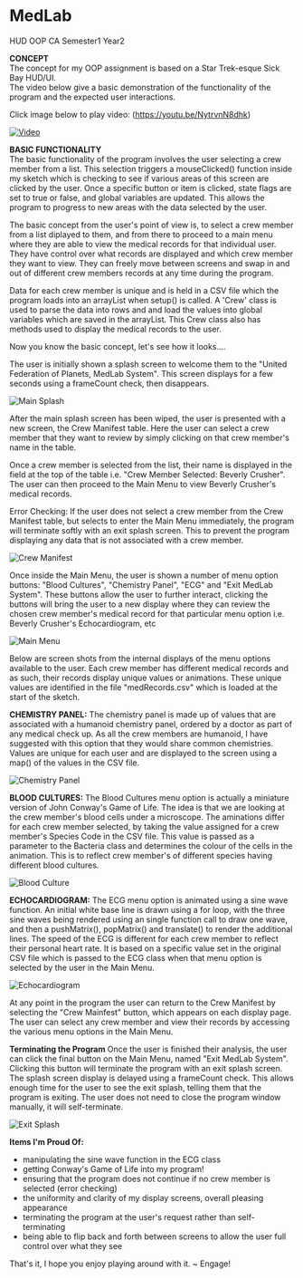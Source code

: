 # MedLab
HUD OOP CA Semester1 Year2

<b>CONCEPT</b><br>
The concept for my OOP assignment is based on a Star Trek-esque Sick Bay HUD/UI.  
The video below give a basic demonstration of the functionality of the program and the expected user interactions. 

Click image below to play video: (https://youtu.be/NytrvnN8dhk)

[![Video](http://img.youtube.com/vi/NytrvnN8dhk/0.jpg)](http://www.youtube.com/watch?v=NytrvnN8dhk)

<b>BASIC FUNCTIONALITY</b><br>
The basic functionality of the program involves the user selecting a crew member from a list. This selection triggers a 
mouseClicked() function inside my sketch which is checking to see if various areas of this screen are clicked by the user. 
Once a specific button or item is clicked, state flags are set to true or false, and global variables 
are updated. This allows the program to progress to new areas with the data selected by the user.

The basic concept from the user's point of view is, to select a crew member from a list diplayed to them, and from there to proceed to 
a main menu where they are able to view the medical records for that individual user. They have control over what records are displayed
and which crew member they want to view. They can freely move between screens and swap in and out of different crew members records at any 
time during the program. 

Data for each crew member is unique and is held in a CSV file which the program loads into an arrayList when setup() is called. 
A 'Crew' class is used to parse the data into rows and and load the values into global variables which are saved in the arrayList.
This Crew class also has methods used to display the medical records to the user. 

Now you know the basic concept, let's see how it looks....

The user is initially shown a splash screen to welcome them to the "United Federation of Planets, MedLab System".
This screen displays for a few seconds using a frameCount check, then disappears. 

![Main Splash](/screenshots/mainSplash.jpg?raw=true "Main Splash")

After the main splash screen has been wiped, the user is presented with a new screen, the Crew Manifest table. 
Here the user can select a crew member that they want to review by simply clicking on that crew member's name in the table. 

Once a crew member is selected from the list, their name is displayed in the field at the top of the table i.e. 
"Crew Member Selected: Beverly Crusher". The user can then proceed to the Main Menu to view Beverly Crusher's medical records.

Error Checking:
If the user does not select a crew member from the Crew Manifest table, but selects to enter the Main Menu immediately, 
the program will terminate softly with an exit splash screen. This to prevent the program displaying any data that is not 
associated with a crew member. 

![Crew Manifest](/screenshots/crewManifestScreen.jpg?raw=true "Crew Manifest")

Once inside the Main Menu, the user is shown a number of menu option buttons: "Blood Cultures", "Chemistry Panel", "ECG" and "Exit MedLab System".
These buttons allow the user to further interact, clicking the buttons will bring the user to a new display where they can 
review the chosen crew member's medical record for that particular menu option i.e. Beverly Crusher's Echocardiogram, etc

![Main Menu](/screenshots/mainMenu.jpg?raw=true "Main Menu")

Below are screen shots from the internal displays of the menu options available to the user. 
Each crew member has different medical records and as such, their records display unique values or animations.
These unique values are identified in the file "medRecords.csv" which is loaded at the start of the sketch. 

<b>CHEMISTRY PANEL:</b>
The chemistry panel is made up of values that are associated with a humanoid chemistry panel, ordered by a doctor 
as part of any medical check up. As all the crew members are humanoid, I have suggested with this option that they 
would share common chemistries. Values are unique for each user and are displayed to the screen using a map() of 
the values in the CSV file. 

![Chemistry Panel](/screenshots/chemPanel.jpg?raw=true "Chemistry Panel")

<b>BLOOD CULTURES:</b>
The Blood Cultures menu option is actually a miniature version of John Conway's Game of Life. The idea is that we are looking at the 
crew member's blood cells under a microscope. The aminations differ for each crew member selected, by taking the value assigned 
for a crew member's Species Code in the CSV file. This value is passed as a parameter to the Bacteria class and determines the 
colour of the cells in the animation. This is to reflect crew member's of different species having different blood cultures.  

![Blood Culture](/screenshots/bloodCulture.jpg?raw=true "Blood Culture")

<b>ECHOCARDIOGRAM:</b>
The ECG menu option is animated using a sine wave function. An initial white base line is drawn using a for loop, with the
three sine waves being rendered using an single function call to draw one wave, and then a pushMatrix(), popMatrix() and translate() 
to render the additional lines. The speed of the ECG is different for each crew member to reflect their personal heart rate. 
It is based on a specific value set in the original CSV file which is passed to the ECG class when that menu option is 
selected by the user in the Main Menu. 

![Echocardiogram](/screenshots/echocardiogram.jpg?raw=true "Echocardiogram")

At any point in the program the user can return to the Crew Manifest by selecting the "Crew Mainfest" button, which appears on each 
display page. The user can select any crew member and view their records by accessing the various menu options in the Main Menu. 

<b>Terminating the Program</b>
Once the user is finished their analysis, the user can click the final button on the Main Menu, named "Exit MedLab System".
Clicking this button will terminate the program with an exit splash screen. The splash screen display is delayed using a frameCount check.
This allows enough time for the user to see the exit splash, telling them that the program is exiting. The user does not 
need to close the program window manually, it will self-terminate. 

![Exit Splash](/screenshots/exitSplash.jpg?raw=true "Exit Splash")

<b>Items I'm Proud Of:</b>
- manipulating the sine wave function in the ECG class
- getting Conway's Game of Life into my program!
- ensuring that the program does not continue if no crew member is selected (error checking)
- the uniformity and clarity of my display screens, overall pleasing appearance
- terminating the program at the user's request rather than self-terminating
- being able to flip back and forth between screens to allow the user full control over what they see

That's it, I hope you enjoy playing around with it.
~ Engage!